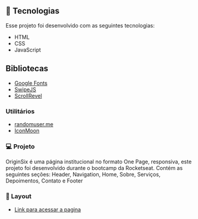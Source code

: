 ## 🚀 Tecnologias
Esse projeto foi desenvolvido com as seguintes tecnologias:

* HTML
* CSS
* JavaScript

## Bibliotecas

* [Google Fonts](https://fonts.google.com/)
* [SwipeJS](https://swipe.js.org/)
* [ScrollRevel](https://scrollrevealjs.org/)

### Utilitários

* [randomuser.me](https://randomuser.me/)
* [IconMoon](https://icomoon.io/)

### 💻 Projeto
OriginSix é uma página institucional no formato One Page, responsiva, este projeto foi desenvolvido durante o bootcamp da Rocketseat. Contém as seguintes seções: Header, Navigation, Home, Sobre, Serviços, Depoimentos, Contato e Footer

### 🔖 Layout
* [Link para acessar a pagina](https://oleandrosantos.github.io/NLW--06/)


